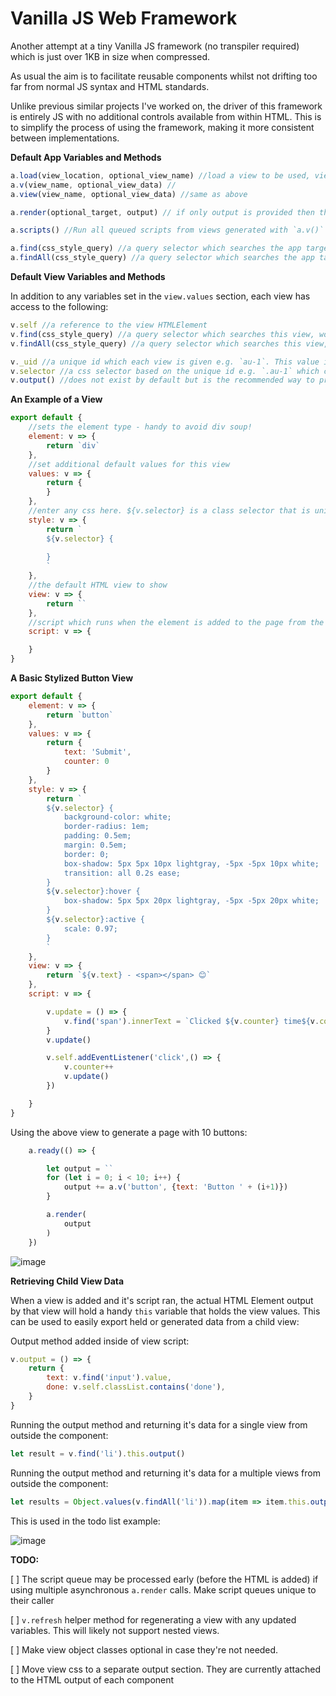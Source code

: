 # Vanilla JS Web Framework

Another attempt at a tiny Vanilla JS framework (no transpiler required) which is just over 1KB in size when compressed.

As usual the aim is to facilitate reusable components whilst not drifting too far from normal JS syntax and HTML standards.

Unlike previous similar projects I've worked on, the driver of this framework is entirely JS with no additional controls available from within HTML. This is to simplify the process of using the framework, making it more consistent between implementations.  

**Default App Variables and Methods**

```javascript
a.load(view_location, optional_view_name) //load a view to be used, view name, used to call a view, is optional and will default to the filename minus the extension
a.v(view_name, optional_view_data) //
a.view(view_name, optional_view_data) //same as above

a.render(optional_target, output) // if only output is provided then the output will be renedered to to the app target (usually document.body)  

a.scripts() //Run all queued scripts from views generated with `a.v()` or `a.view()`. Views need to have been added to the page before running this. This method is likely to be removed/changed to simplify implementation

a.find(css_style_query) //a query selector which searches the app target (by defaul the `document`), works like document.querySelector
a.findAll(css_style_query) //a query selector which searches the app target (by defaul the `document`), works like document.querySelectorAll
```

**Default View Variables and Methods**

In addition to any variables set in the `view.values` section, each view has access to the following:

```javascript
v.self //a reference to the view HTMLElement
v.find(css_style_query) //a query selector which searches this view, works like v.self.querySelector
v.findAll(css_style_query) //a query selector which searches this view, works like v.self.querySelectorAll

v._uid //a unique id which each view is given e.g. `au-1`. This value is incremented as opposed to randmized for cleaner HTML output
v.selector //a css selector based on the unique id e.g. `.au-1` which could also be used in JS if need be
v.output() //does not exist by default but is the recommended way to provide output from a view
```


**An Example of a View**

```javascript
export default {
    //sets the element type - handy to avoid div soup!
    element: v => {
        return `div`
    },
    //set additional default values for this view
    values: v => {
        return {
        }
    },
    //enter any css here. ${v.selector} is a class selector that is unique to this element
    style: v => {
        return `
        ${v.selector} {
            
        }
        `
    },
    //the default HTML view to show
    view: v => {
        return ``
    },
    //script which runs when the element is added to the page from the `a.render` method
    script: v => {

    }
}
```


**A Basic Stylized Button View**
```javascript
export default {
    element: v => {
        return `button`
    },
    values: v => {
        return {
            text: 'Submit',
            counter: 0
        }
    },
    style: v => {
        return `
        ${v.selector} {
            background-color: white;
            border-radius: 1em;
            padding: 0.5em;
            margin: 0.5em;
            border: 0;
            box-shadow: 5px 5px 10px lightgray, -5px -5px 10px white;
            transition: all 0.2s ease;
        }
        ${v.selector}:hover {
            box-shadow: 5px 5px 20px lightgray, -5px -5px 20px white;
        }
        ${v.selector}:active {
            scale: 0.97;
        }
        `
    },
    view: v => {
        return `${v.text} - <span></span> 😊`
    },
    script: v => {

        v.update = () => {
            v.find('span').innerText = `Clicked ${v.counter} time${v.counter!==1?'s':''}`
        }
        v.update()

        v.self.addEventListener('click',() => {
            v.counter++
            v.update()
        })

    }
}
```

Using the above view to generate a page with 10 buttons:

```javascript
    a.ready(() => {

        let output = ``
        for (let i = 0; i < 10; i++) {
            output += a.v('button', {text: 'Button ' + (i+1)})
        }

        a.render(
            output
        )
    })
```

![image](https://user-images.githubusercontent.com/13086157/198755403-968328db-4500-4d7a-b9e2-ecaef9dbd041.png)



**Retrieving Child View Data**

When a view is added and it's script ran, the actual HTML Element output by that view will hold a handy `this` variable that holds the view values. This can be used to easily export held or generated data from a child view:

Output method added inside of view script:
```javascript
v.output = () => {
    return {
        text: v.find('input').value,
        done: v.self.classList.contains('done'),
    }
}
```

Running the output method and returning it's data for a single view from outside the component:
```javascript
let result = v.find('li').this.output()
```

Running the output method and returning it's data for a multiple views from outside the component:
```javascript
let results = Object.values(v.findAll('li')).map(item => item.this.output())
```


This is used in the todo list example:

![image](https://user-images.githubusercontent.com/13086157/198842276-e03baf5a-35fa-43cf-b2c1-65077d8196c8.png)




**TODO:**

[ ] The script queue may be processed early (before the HTML is added) if using multiple asynchronous `a.render` calls. Make script queues unique to their caller

[ ] `v.refresh` helper method for regenerating a view with any updated variables. This will likely not support nested views.

[ ] Make view object classes optional in case they're not needed.

[ ] Move view css to a separate output section. They are currently attached to the HTML output of each component
